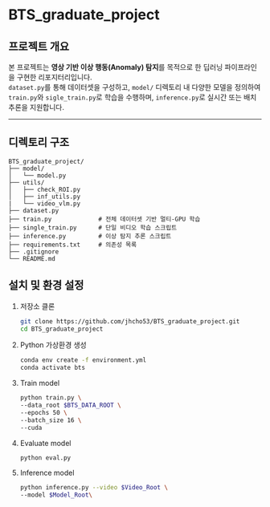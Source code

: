 # BTS_graduate_project

## 프로젝트 개요
본 프로젝트는 **영상 기반 이상 행동(Anomaly) 탐지**를 목적으로 한 딥러닝 파이프라인을 구현한 리포지터리입니다.  
`dataset.py`를 통해 데이터셋을 구성하고, `model/` 디렉토리 내 다양한 모델을 정의하여 `train.py`와 `sigle_train.py`로 학습을 수행하며, `inference.py`로 실시간 또는 배치 추론을 지원합니다.

---

## 디렉토리 구조

```plaintext
BTS_graduate_project/
├── model/
│   └── model.py
├── utils/
│   ├── check_ROI.py
│   ├── inf_utils.py
|   └── video_vlm.py
├── dataset.py
├── train.py             # 전체 데이터셋 기반 멀티-GPU 학습
├── single_train.py      # 단일 비디오 학습 스크립트
├── inference.py         # 이상 탐지 추론 스크립트
├── requirements.txt     # 의존성 목록
├── .gitignore
└── README.md
```

## 설치 및 환경 설정

1. 저장소 클론  
   ```bash
   git clone https://github.com/jhcho53/BTS_graduate_project.git
   cd BTS_graduate_project

2. Python 가상환경 생성  
   ```bash
   conda env create -f environment.yml
   conda activate bts

3. Train model
   ```bash
   python train.py \
   --data_root $BTS_DATA_ROOT \
   --epochs 50 \
   --batch_size 16 \
   --cuda
4. Evaluate model
   ```bash
   python eval.py
5. Inference model
   ```bash
   python inference.py --video $Video_Root \
   --model $Model_Root\
   

